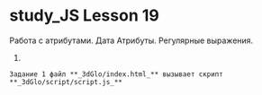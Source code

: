# study_JS Lesson 19

Работа с атрибутами. Дата Атрибуты. Регулярные выражения.
 
1. 

    Задание 1 файл **_3dGlo/index.html_** вызывает скрипт **_3dGlo/script/script.js_**
    
